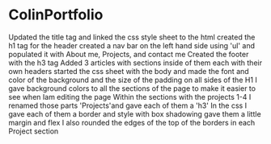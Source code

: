 # ColinPortfolio
Updated the title tag and linked the css style sheet to the html 
created the h1 tag for the header
created a nav bar on the left hand side using 'ul' and populated it with About me, Projects, and contact me
Created the footer with the h3 tag
Added 3 articles with sections inside of them each with their own headers 
started the css sheet with the body and made the font and color of the background and the size of the padding on all sides of the H1
I gave background colors to all the sections of the page to make it easier to see when Iam editing the page 
Within the sections with the projects 1-4 I renamed those parts 'Projects'and gave each of them a 'h3'
In the css I gave each of them a border and style with box shadowing gave them a little margin and flex
I also rounded the edges of the top of the borders in each Project section
